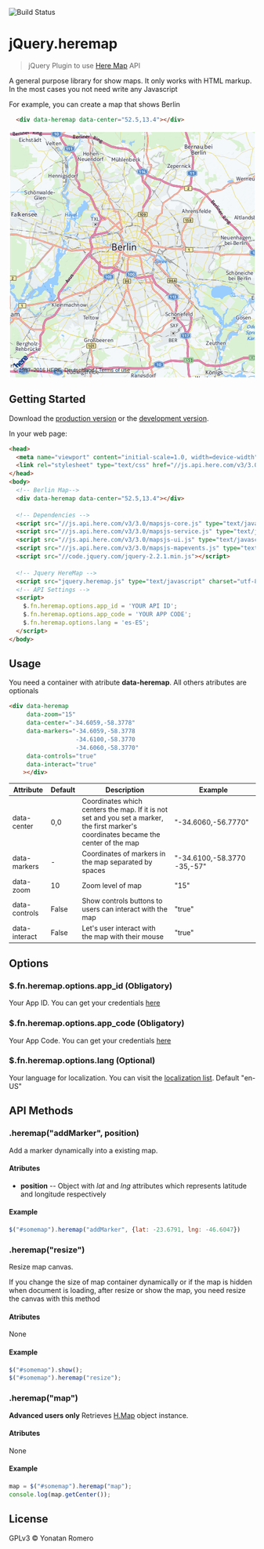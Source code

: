 ![Build Status][travis]
# jQuery.heremap

> jQuery Plugin to use [Here Map][Here] API

A general purpose library for show maps. It only works with HTML markup. In the most cases you not need write any Javascript

For example, you can create a map that shows Berlin

```html
  <div data-heremap data-center="52.5,13.4"></div>
```

![Berlin][berlin-png]


## Getting Started

Download the [production version][production] or the [development version][development].

[development]: https://github.com/romeroyonatan/jquery.heremap/raw/master/dist/jquery.heremap.js
[production]: https://github.com/romeroyonatan/jquery.heremap/raw/master/dist/jquery.heremap.min.js

In your web page:

```html
<head>
  <meta name="viewport" content="initial-scale=1.0, width=device-width" />
  <link rel="stylesheet" type="text/css" href="//js.api.here.com/v3/3.0/mapsjs-ui.css" />
</head>
<body>
  <!-- Berlin Map-->
  <div data-heremap data-center="52.5,13.4"></div>

  <!-- Dependencies -->
  <script src="//js.api.here.com/v3/3.0/mapsjs-core.js" type="text/javascript" charset="utf-8"></script>
  <script src="//js.api.here.com/v3/3.0/mapsjs-service.js" type="text/javascript" charset="utf-8"></script>
  <script src="//js.api.here.com/v3/3.0/mapsjs-ui.js" type="text/javascript" charset="utf-8"></script>
  <script src="//js.api.here.com/v3/3.0/mapsjs-mapevents.js" type="text/javascript" charset="utf-8"></script>
  <script src="//code.jquery.com/jquery-2.2.1.min.js"></script>

  <!-- Jquery HereMap -->
  <script src="jquery.heremap.js" type="text/javascript" charset="utf-8"></script>
  <!-- API Settings -->
  <script>
    $.fn.heremap.options.app_id = 'YOUR API ID';
    $.fn.heremap.options.app_code = 'YOUR APP CODE';
    $.fn.heremap.options.lang = 'es-ES';
  </script>
</body>
```

## Usage

You need a container with atribute **data-heremap**. All others atributes are
optionals

```html
<div data-heremap
     data-zoom="15"
     data-center="-34.6059,-58.3778"
     data-markers="-34.6059,-58.3778
                   -34.6100,-58.3770
                   -34.6060,-58.3770"
     data-controls="true"
     data-interact="true"
    ></div>
```

Attribute|Default|Description|Example
---------|-------|-----------|--------
data-center|0,0|Coordinates which centers the map. If it is not set and you set a marker, the  first marker's coordinates became the center of the map|"-34.6060,-56.7770"
data-markers|-|Coordinates of markers in the map separated by spaces|"-34.6100,-58.3770 -35,-57"
data-zoom|10|Zoom level of map|"15"
data-controls|False|Show controls buttons to users can interact with the map|"true"
data-interact|False|Let's user interact with the map with their mouse|"true"

## Options

### $.fn.heremap.options.app_id (Obligatory)
Your App ID. You can get your credentials [here][credentials]
### $.fn.heremap.options.app_code (Obligatory)
Your App Code. You can get your credentials [here][credentials]
### $.fn.heremap.options.lang (Optional)
Your language for localization. You can visit the [localization list][languages]. Default "en-US"

## API Methods
### .heremap("addMarker", position)
Add a marker dynamically into a existing map.

#### Atributes
* **position** -- Object with *lat* and *lng* attributes which represents latitude and
longitude respectively

#### Example
```javascript
$("#somemap").heremap("addMarker", {lat: -23.6791, lng: -46.6047})
```

### .heremap("resize")
Resize map canvas.

If you change the size of map container dynamically or if the map is hidden
when document is loading, after resize or show the map, you need resize the
canvas with this method

#### Atributes
None

#### Example
```javascript
$("#somemap").show();
$("#somemap").heremap("resize");
```


### .heremap("map")
**Advanced users only** Retrieves [H.Map][H.Map] object instance.

#### Atributes
None

#### Example
```javascript
map = $("#somemap").heremap("map");
console.log(map.getCenter());
```

## License

GPLv3 © Yonatan Romero

[Here]: https://maps.here.com/
[credentials]: https://developer.here.com/javascript-apis/documentation/v3/maps/common/credentials.html
[languages]: https://developer.here.com/javascript-apis/documentation/v3/maps/topics/map-controls.html
[H.Map]: https://developer.here.com/javascript-apis/documentation/v3/maps/topics_api_nlp/h-map.html
[berlin-png]: .img/.berlin.png
[travis]: https://travis-ci.org/romeroyonatan/jquery.heremap.svg?branch=master
